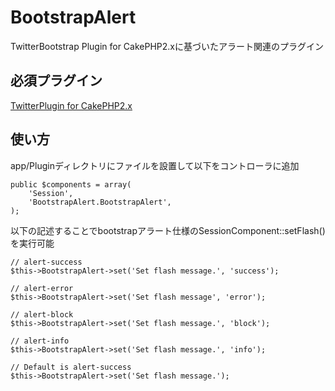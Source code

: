 BootstrapAlert
==============

TwitterBootstrap Plugin for CakePHP2.xに基づいたアラート関連のプラグイン

必須プラグイン
--------------

[TwitterPlugin for CakePHP2.x](https://github.com/slywalker/TwitterBootstrap)

使い方
------

app/Pluginディレクトリにファイルを設置して以下をコントローラに追加

	public $components = array(
		'Session',
		'BootstrapAlert.BootstrapAlert',
	);

以下の記述することでbootstrapアラート仕様のSessionComponent::setFlash()を実行可能


	// alert-success
	$this->BootstrapAlert->set('Set flash message.', 'success');
	
	// alert-error
	$this->BootstrapAlert->set('Set flash message', 'error');
	
	// alert-block
	$this->BootstrapAlert->set('Set flash message.', 'block');
	
	// alert-info
	$this->BootstrapAlert->set('Set flash message.', 'info');
	
	// Default is alert-success
	$this->BootstrapAlert->set('Set flash message.');
	

